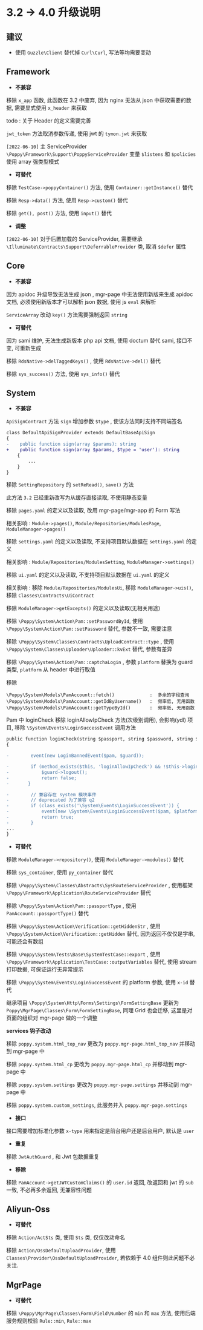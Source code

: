 # 3.2 -> 4.0 升级说明

## 建议

-   使用 `Guzzle\Client` 替代掉 `Curl\Curl`, 写法等均需要变动

## Framework

-   **不兼容** 

移除 `x_app` 函数, 此函数在 3.2 中废弃, 因为 nginx 无法从 json 中获取需要的数据, 需要显式使用 `x_header` 来获取

todo : 关于 Header 的定义需要完善

`jwt_token` 方法取消参数传递, 使用 jwt 的 `tymon.jwt` 来获取


`[2022-06-10]` 主 ServiceProvider `\Poppy\Framework\Support\PoppyServiceProvider` 变量 `$listens` 和 `$policies` 使用 array 强类型模式

-   **可替代** 

移除 `TestCase->poppyContainer()` 方法, 使用 `Container::getInstance()` 替代

移除 `Resp->data()` 方法, 使用 `Resp->custom()` 替代

移除 `get(), post()` 方法, 使用 `input()` 替代

-   **调整** 

`[2022-06-10]` 对于后置加载的 ServiceProvider, 需要继承 `\Illuminate\Contracts\Support\DeferrableProvider` 类, 取消 `$defer` 属性

## Core

-   **不兼容** 

因为 apidoc 升级导致无法生成 json , mgr-page 中无法使用新版来生成 apidoc 文档, 必须使用新版本才可以解析 json 数据, 使用 js `eval` 来解析


`ServiceArray` 改动 `key()` 方法需要强制返回 `string`

-   **可替代** 

因为 sami 维护, 无法生成新版本 php api 文档, 使用 doctum 替代 sami, 接口不变, 可重新生成

移除 `RdsNative->delTaggedKeys()` , 使用 `RdsNative->del()` 替代

移除 `sys_success()` 方法, 使用 `sys_info()` 替代

## System

-   **不兼容** 

`ApiSignContract` 方法 `sign` 增加参数 `$type` , 使该方法同时支持不同端签名

```diff
class DefaultApiSignProvider extends DefaultBaseApiSign
{
-    public function sign(array $params): string
+    public function sign(array $params, $type = 'user'): string
    {
        ...
    }
}
```


移除 `SettingRepository` 的 `setReRead()`, `save()` 方法

此方法 `3.2` 已经重新改写为从缓存直接读取, 不使用静态变量

移除 `pages.yaml` 的定义以及读取, 改用 mgr-page/mgr-app 的 Form 写法

相关影响 : `Module->pages()`, `Module/Repositories/ModulesPage`, `ModuleManager->pages()`

移除 `settings.yaml` 的定义以及读取, 不支持项目默认数据在 `settings.yaml` 的定义

相关影响 : `Module/Repositories/ModulesSetting`, `ModuleManager->settings()`

移除 `ui.yaml` 的定义以及读取, 不支持项目默认数据在 `ui.yaml` 的定义

相关影响 : 移除 `Module/Repositories/ModulesUi`, 移除 `ModuleManager->uis()`, 移除 `Classes\Contracts\UiContract`

移除 `ModuleManager->getExcepts()` 的定义以及读取(无相关用途)

移除 `\Poppy\System\Action\Pam::setPasswordById`, 使用 `\Poppy\System\Action\Pam::setPassword` 替代, 参数不一致, 需要注意

移除 `\Poppy\System\Classes\Contracts\UploadContract::type` , 使用 `\Poppy\System\Classes\Uploader\Uploader::kvExt` 替代, 参数有差异

移除 `\Poppy\System\Action\Pam::captchaLogin` , 参数 `platform` 替换为 guard 类型, `platform` 从 header 中进行取值

移除

```
\Poppy\System\Models\PamAccount::fetch()             :  多余的字段查询
\Poppy\System\Models\PamAccount::getIdByUsername()   :  频率低, 无用函数
\Poppy\System\Models\PamAccount::getTypeById()       :  频率低, 无用函数
```

Pam 中 loginCheck 移除 loginAllowIpCheck 方法(次级别调用), 会影响(ydl) 项目, 移除 `\System\Events\LoginSuccessEvent` 调用方法

```diff
public function loginCheck(string $passport, string $password, string $guard_name = PamAccount::GUARD_WEB): bool
{

-        event(new LoginBannedEvent($pam, $guard));

-        if (method_exists($this, 'loginAllowIpCheck') && !$this->loginAllowIpCheck()) {
-            $guard->logout();
-            return false;
-       }

-        // 兼容存在 system 模块事件
-        // deprecated 为了兼容 q2
-        if (class_exists('\System\Events\LoginSuccessEvent')) {
-            event(new \System\Events\LoginSuccessEvent($pam, $platform, $guard));
-            return true;
-        }
...
}
```

-   **可替代** 

移除 `ModuleManager->repository()`, 使用 `ModuleManager->modules()` 替代

移除 `sys_container`, 使用 `py_container` 替代

移除 `\Poppy\System\Classes\Abstracts\SysRouteServiceProvider` , 使用框架 `\Poppy\Framework\Application\RouteServiceProvider` 替代

移除 `\Poppy\System\Action\Pam::passportType` , 使用 `PamAccount::passportType()` 替代

移除 `\Poppy\System\Action\Verification::getHiddenStr` , 使用 `\Poppy\System\Action\Verification::getHidden` 替代, 因为返回不仅仅是字串, 可能还会有数组

移除 `\Poppy\System\Tests\Base\SystemTestCase::export` , 使用 `\Poppy\Framework\Application\TestCase::outputVariables` 替代, 使用 stream 打印数据, 可保证运行无异常提示

移除 `\Poppy\System\Events\LoginSuccessEvent` 的 platform 参数, 使用 `x-id` 替代


继承项目 `\Poppy\System\Http\Forms\Settings\FormSettingBase` 更新为 `Poppy\MgrPage\Classes\Form\FormSettingBase`, 同理 Grid 也会迁移, 这里是对页面的组织对 mgr-page 做的一个调整

**services 钩子改动**

移除 `poppy.system.html_top_nav` 更改为 `poppy.mgr-page.html_top_nav` 并移动到 mgr-page 中

移除 `poppy.system.html_cp` 更改为 `poppy.mgr-page.html_cp` 并移动到 mgr-page 中

移除 `poppy.system.settings` 更改为 `poppy.mgr-page.settings` 并移动到 mgr-page 中

移除 `poppy.system.custom_settings`, 此服务并入 `poppy.mgr-page.settings`

-   **接口** 

接口需要增加标准化参数 `x-type` 用来指定是前台用户还是后台用户, 默认是 `user`

-   **重复** 

移除 `JwtAuthGuard` , 和 Jwt 包数据重复

-   **移除** 

移除 `PamAccount->getJWTCustomClaims()` 的 `user.id` 返回, 改返回和 jwt 的 `sub` 一致, 不必再多余返回, 无兼容性问题

## Aliyun-Oss

-   **可替代** 

移除 `Action/ActSts` 类, 使用 `Sts` 类, 仅仅改动命名

移除 `Action/OssDefaultUploadProvider`, 使用 `Classes\Provider\OssDefaultUploadProvider`, 若依赖于 4.0 组件则此问题不必关注.

## MgrPage

-   **可替代** 

移除 `\Poppy\MgrPage\Classes\Form\Field\Number` 的 `min` 和 `max` 方法, 使用后端服务规则校验 `Rule::min`, `Rule::max`
